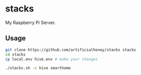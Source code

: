 # stacks

My Raspberry Pi Server.

## Usage

```bash
git clone https://github.com/artificialhoney/stacks stacks
cd stacks
cp local.env hive.env # make your changes

./stacks.sh -e hive smarthome
```

